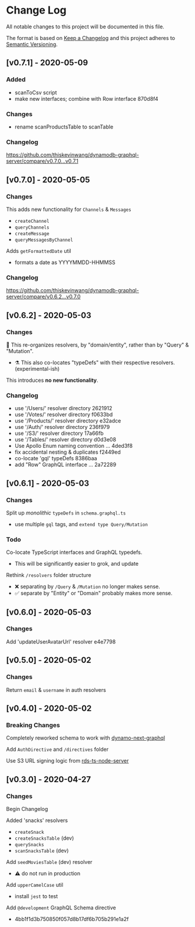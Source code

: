 # Change Log

All notable changes to this project will be documented in this file.

The format is based on [Keep a Changelog](http://keepachangelog.com/) and this project adheres to [Semantic Versioning](http://semver.org/).

## [v0.7.1] - 2020-05-09

### Added

- scanToCsv script
- make new interfaces; combine with Row interface 870d8f4

### Changes

- rename scanProductsTable to scanTable

### Changelog

https://github.com/thiskevinwang/dynamodb-graphql-server/compare/v0.7.0...v0.7.1

## [v0.7.0] - 2020-05-05

### Changes

This adds new functionality for `Channels` & `Messages`

- `createChannel`
- `queryChannels`
- `createMessage`
- `queryMessagesByChannel`

Adds `getFormattedDate` util

- formats a date as YYYYMMDD-HHMMSS

### Changelog

https://github.com/thiskevinwang/dynamodb-graphql-server/compare/v0.6.2...v0.7.0

## [v0.6.2] - 2020-05-03

### Changes

:art: This re-organizes resolvers, by "domain/entity", rather than by "Query" & "Mutation".

- :alembic: This also co-locates "typeDefs" with their respective resolvers. (experimental-ish)

This introduces **no new functionality**.

### Changelog

- use '/Users/' resolver directory 2621912
- use '/Votes/' resolver directory f0633bd
- use '/Products/' resolver directory e32adce
- use '/Auth/' resolver directory 236f979
- use '/S3/' resolver directory 17a66fb
- use '/Tables/' resolver directory d0d3e08
- Use Apollo Enum naming convention … 4ded3f8
- fix accidental nesting & duplicates f2449ed
- co-locate 'gql' typeDefs 8386baa
- add "Row" GraphQL interface … 2a72289

## [v0.6.1] - 2020-05-03

### Changes

Split up _monolithic_ `typeDefs` in `schema.graphql.ts`

- use multiple `gql` tags, and `extend type Query/Mutation`

### Todo

Co-locate TypeScript interfaces and GraphQL typedefs.

- This will be significantly easier to grok, and update

Rethink `/resolvers` folder structure

- ❌ separating by `/Query` & `/Mutation` no longer makes sense.
- ✅ separate by "Entity" or "Domain" probably makes more sense.

## [v0.6.0] - 2020-05-03

### Changes

Add 'updateUserAvatarUrl' resolver e4e7798

## [v0.5.0] - 2020-05-02

### Changes

Return `email` & `username` in auth resolvers

## [v0.4.0] - 2020-05-02

### Breaking Changes

Completely reworked schema to work with [dynamo-next-graphql](https://github.com/thiskevinwang/dynamo-next-graphql)

Add `AuthDirective` and `/directives` folder

Use S3 URL signing logic from [rds-ts-node-server](https://github.com/thiskevinwang/rds-ts-node-server)

## [v0.3.0] - 2020-04-27

### Changes

Begin Changelog

Added 'snacks' resolvers

- `createSnack`
- `createSnacksTable` (dev)
- `querySnacks`
- `scanSnacksTable` (dev)

Add `seedMoviesTable` (dev) resolver

- ⚠️ do not run in production

Add `upperCamelCase` util

- install `jest` to test

Add `@development` GraphQL Schema directive

- 4bb1f1d3b750850f057d8b17df6b705b291e1a2f
